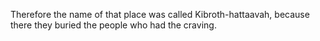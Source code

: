 Therefore the name of that place was called Kibroth-hattaavah, because there they buried the people who had the craving.
